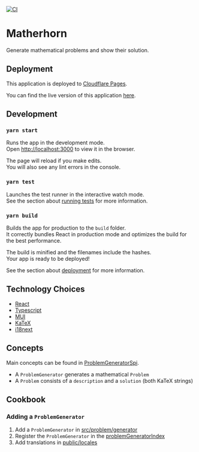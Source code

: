 [![CI](https://github.com/alimfeld/matherhorn/actions/workflows/ci.yml/badge.svg)](https://github.com/alimfeld/matherhorn/actions/workflows/ci.yml)

# Matherhorn

Generate mathematical problems and show their solution.

## Deployment

This application is deployed to [Cloudflare Pages](https://pages.cloudflare.com/).

You can find the live version of this application [here](https://matherhorn.pages.dev/).

## Development

### `yarn start`

Runs the app in the development mode.\
Open [http://localhost:3000](http://localhost:3000) to view it in the browser.

The page will reload if you make edits.\
You will also see any lint errors in the console.

### `yarn test`

Launches the test runner in the interactive watch mode.\
See the section about [running tests](https://facebook.github.io/create-react-app/docs/running-tests) for more information.

### `yarn build`

Builds the app for production to the `build` folder.\
It correctly bundles React in production mode and optimizes the build for the best performance.

The build is minified and the filenames include the hashes.\
Your app is ready to be deployed!

See the section about [deployment](https://facebook.github.io/create-react-app/docs/deployment) for more information.

## Technology Choices

- [React](https://reactjs.org/)
- [Typescript](https://www.typescriptlang.org/)
- [MUI](https://mui.com/)
- [KaTeX](https://katex.org)
- [i18next](https://react.i18next.com)

## Concepts

Main concepts can be found in [ProblemGeneratorSpi](src/problem/ProblemGeneratorSpi.ts).

- A `ProblemGenerator` generates a mathematical `Problem`
- A `Problem` consists of a `description` and a `solution` (both KaTeX strings)

## Cookbook

### Adding a `ProblemGenerator`

1. Add a `ProblemGenerator` in [src/problem/generator](src/problem/generator)
2. Register the `ProblemGenerator` in the [problemGeneratorIndex](src/problem/problemGeneratorIndex.ts)
3. Add translations in [public/locales](public/locales)
